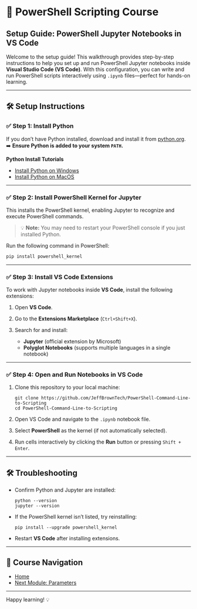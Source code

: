 # 🧩 PowerShell Scripting Course

## Setup Guide: PowerShell Jupyter Notebooks in VS Code

Welcome to the setup guide! This walkthrough provides step-by-step instructions to help you set up and run PowerShell Jupyter notebooks inside **Visual Studio Code (VS Code)**. With this configuration, you can write and run PowerShell scripts interactively using `.ipynb` files—perfect for hands-on learning.

---

## 🛠️ Setup Instructions

### ✅ Step 1: Install Python

If you don’t have Python installed, download and install it from [python.org](https://www.python.org/downloads/).
➡️ **Ensure Python is added to your system `PATH`.**

**Python Install Tutorials**

* [Install Python on Windows](https://www.pythonguis.com/installation/install-python-windows/)
* [Install Python on MacOS](https://docs.python.org/3/using/mac.html#installation-steps)

---

### ✅ Step 2: Install PowerShell Kernel for Jupyter

This installs the PowerShell kernel, enabling Jupyter to recognize and execute PowerShell commands.

> 💡 **Note:** You may need to restart your PowerShell console if you just installed Python.

Run the following command in PowerShell:

```powershell
pip install powershell_kernel
```

---

### ✅ Step 3: Install VS Code Extensions

To work with Jupyter notebooks inside **VS Code**, install the following extensions:

1. Open **VS Code**.
2. Go to the **Extensions Marketplace** (`Ctrl+Shift+X`).
3. Search for and install:

   * **Jupyter** (official extension by Microsoft)
   * **Polyglot Notebooks** (supports multiple languages in a single notebook)

---

### ✅ Step 4: Open and Run Notebooks in VS Code

1. Clone this repository to your local machine:

   ```
   git clone https://github.com/JeffBrownTech/PowerShell-Command-Line-to-Scripting
   cd PowerShell-Command-Line-to-Scripting
   ```

2. Open VS Code and navigate to the `.ipynb` notebook file.

3. Select **PowerShell** as the kernel (if not automatically selected).

4. Run cells interactively by clicking the **Run** button or pressing `Shift + Enter`.

---

## 🛠️ Troubleshooting

* Confirm Python and Jupyter are installed:

  ```
  python --version
  jupyter --version
  ```

* If the PowerShell kernel isn’t listed, try reinstalling:

  ```
  pip install --upgrade powershell_kernel
  ```

* Restart **VS Code** after installing extensions.

---

## 📂 Course Navigation

- [Home](./README.md)
- [Next Module: Parameters](../1_Variable_and_Data_Types/README.md)

---

Happy learning! 💡
